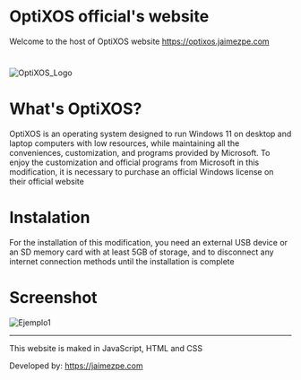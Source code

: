 # OptiXOS official's website
Welcome to the host of OptiXOS website
https://optixos.jaimezpe.com
#
![OptiXOS_Logo](https://github.com/user-attachments/assets/12c37dde-b7b3-4c17-b68e-df930f2e0efa)

# What's OptiXOS?
OptiXOS is an operating system designed to run Windows 11 on desktop and laptop computers with low resources, while maintaining all the conveniences, customization, and programs provided by Microsoft. To enjoy the customization and official programs from Microsoft in this modification, it is necessary to purchase an official Windows license on their official website

# Instalation
For the installation of this modification, you need an external USB device or an SD memory card with at least 5GB of storage, and to disconnect any internet connection methods until the installation is complete

# Screenshot
![Ejemplo1](https://github.com/user-attachments/assets/e15466ba-5c0a-4af1-a19b-94a8496b8b73)




--------
This website is maked in JavaScript, HTML and CSS

Developed by: https://jaimezpe.com
